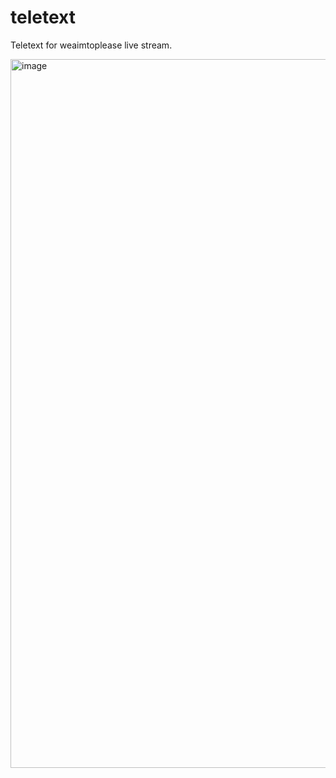# teletext

Teletext for weaimtoplease live stream.

<img width="1134" alt="image" src="https://user-images.githubusercontent.com/26876570/206862683-b1a4e631-49bf-4030-89fd-711c59de0e30.png">
